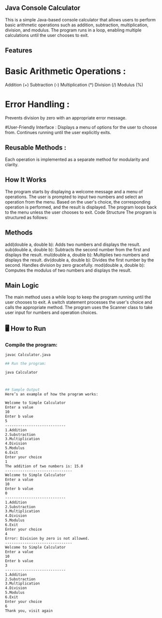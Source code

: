 ## Java Console Calculator
This is a simple Java-based console calculator that allows users to perform basic arithmetic operations such as addition, subtraction, multiplication, division, and modulus. The program runs in a loop, enabling multiple calculations until the user chooses to exit.

## Features
# Basic Arithmetic Operations :
Addition (+)
Subtraction (-)
Multiplication (*)
Division (/)
Modulus (%)

# Error Handling :
Prevents division by zero with an appropriate error message.

#User-Friendly Interface :
Displays a menu of options for the user to choose from.
Continues running until the user explicitly exits.

## Reusable Methods :
Each operation is implemented as a separate method for modularity and clarity.

## How It Works
The program starts by displaying a welcome message and a menu of operations.
The user is prompted to input two numbers and select an operation from the menu.
Based on the user's choice, the corresponding operation is performed, and the result is displayed.
The program loops back to the menu unless the user chooses to exit.
Code Structure
The program is structured as follows:

## Methods
add(double a, double b): Adds two numbers and displays the result.
sub(double a, double b): Subtracts the second number from the first and displays the result.
mul(double a, double b): Multiplies two numbers and displays the result.
div(double a, double b): Divides the first number by the second. Handles division by zero gracefully.
mod(double a, double b): Computes the modulus of two numbers and displays the result.


## Main Logic
The main method uses a while loop to keep the program running until the user chooses to exit.
A switch statement processes the user's choice and calls the appropriate method.
The program uses the Scanner class to take user input for numbers and operation choices.

## 🖥️ How to Run

### Compile the program:
```bash
javac Calculator.java

## Run the program:

java Calculator



## Sample Output
Here’s an example of how the program works:

Welcome to Simple Calculator
Enter a value
10
Enter b value
5
----------------------------
1.Addition
2.Substraction
3.Multiplication
4.Division
5.Modulus
6.Exit
Enter your choice
1
The addition of two numbers is: 15.0
-------------------------------
Welcome to Simple Calculator
Enter a value
10
Enter b value
0
----------------------------
1.Addition
2.Substraction
3.Multiplication
4.Division
5.Modulus
6.Exit
Enter your choice
4
Error: Division by zero is not allowed.
-------------------------------
Welcome to Simple Calculator
Enter a value
10
Enter b value
3
----------------------------
1.Addition
2.Substraction
3.Multiplication
4.Division
5.Modulus
6.Exit
Enter your choice
6
Thank you, visit again